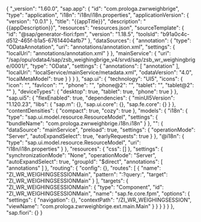 {
  "_version": "1.60.0",
  "sap.app": {
    "id": "com.prologa.zwrweighbrige",
    "type": "application",
    "i18n": "i18n/i18n.properties",
    "applicationVersion": {
      "version": "0.0.1"
    },
    "title": "{{appTitle}}",
    "description": "{{appDescription}}",
    "resources": "resources.json",
    "sourceTemplate": {
      "id": "@sap/generator-fiori:fpm",
      "version": "1.18.5",
      "toolsId": "b91a0c4c-d512-465f-b1a5-67614404afb7"
    },
    "dataSources": {
      "annotation": {
        "type": "ODataAnnotation",
        "uri": "annotations/annotation.xml",
        "settings": {
          "localUri": "annotations/annotation.xml"
        }
      },
      "mainService": {
        "uri": "/sap/opu/odata4/sap/zsb_weighingbrige_v4/srvd/sap/zsb_wr_weighingbrige/0001/",
        "type": "OData",
        "settings": {
          "annotations": [
            "annotation"
          ],
          "localUri": "localService/mainService/metadata.xml",
          "odataVersion": "4.0",
          "localMetaModel": true
        }
      }
    }
  },
  "sap.ui": {
    "technology": "UI5",
    "icons": {
      "icon": "",
      "favIcon": "",
      "phone": "",
      "phone@2": "",
      "tablet": "",
      "tablet@2": ""
    },
    "deviceTypes": {
      "desktop": true,
      "tablet": true,
      "phone": true
    }
  },
  "sap.ui5": {
    "flexEnabled": true,
    "dependencies": {
      "minUI5Version": "1.120.23",
      "libs": {
        "sap.m": {},
        "sap.ui.core": {},
        "sap.fe.core": {}
      }
    },
    "contentDensities": {
      "compact": true,
      "cozy": true
    },
    "models": {
      "i18n": {
        "type": "sap.ui.model.resource.ResourceModel",
        "settings": {
          "bundleName": "com.prologa.zwrweighbrige.i18n.i18n"
        }
      },
      "": {
        "dataSource": "mainService",
        "preload": true,
        "settings": {
          "operationMode": "Server",
          "autoExpandSelect": true,
          "earlyRequests": true
        }
      },
      "@i18n": {
        "type": "sap.ui.model.resource.ResourceModel",
        "uri": "i18n/i18n.properties"
      }
    },
    "resources": {
      "css": []
    },
    "settings": {
      "synchronizationMode": "None",
      "operationMode": "Server",
      "autoExpandSelect": true,
      "groupId": "$direct",
      "annotations": [
        "annotations"
      ]
    },
    "routing": {
      "config": {},
      "routes": [
        {
          "name": "ZI_WR_WEIGHINGSESSIONMain",
          "pattern": ":?query:",
          "target": "ZI_WR_WEIGHINGSESSIONMain"
        }
      ],
      "targets": {
        "ZI_WR_WEIGHINGSESSIONMain": {
          "type": "Component",
          "id": "ZI_WR_WEIGHINGSESSIONMain",
          "name": "sap.fe.core.fpm",
          "options": {
            "settings": {
              "navigation": {},
              "contextPath": "/ZI_WR_WEIGHINGSESSION",
              "viewName": "com.prologa.zwrweighbrige.ext.main.Main"
            }
          }
        }
      }
    }
  },
  "sap.fiori": {}
}
